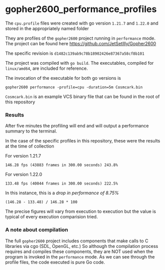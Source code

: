 # gopher2600_performance_profiles

The `cpu.profile` files were created with go version `1.21.7` and `1.22.0` and
stored in the appropriately named folder

They are profiles of the `gopher2600` project running in `performance` mode. The
project can be found here https://github.com/JetSetIlly/Gopher2600

The specific revision is `d1482c139ab9c78b18902426e87367a58cf8b101`

The project was compiled with `go build`. The executables, compiled for
`linux/amd64`, are included for reference.

The invocation of the executable for both go versions is

`gopher2600 performance -profile=cpu -duration=5m Cosmcark.bin`

`Cosmcark.bin` is an example VCS binary file that can be found in the
root of this repository

### Results

After five minutes the profiling will end and will output a performance summary
to the terminal.

In the case of the specific profiles in this repository, these were the results
at the time of collection

For version 1.21.7

`146.28 fps (43883 frames in 300.00 seconds) 243.8%`

For version 1.22.0

`133.48 fps (40044 frames in 300.00 seconds) 222.5%`

In this instance, this is a *drop in performance of 8.75%*

`(146.28 - 133.48) / 146.28 * 100`

The precise figures will vary from execution to execution but the value is
typical of every execution comparision tried. 

### A note about compilation

The full `gopher2600` project includes components that make calls to C libraries
via cgo (SDL, OpenGL, etc.) So although the compilation process requires and
compiles these components, they are NOT used when the program is invoked in the
`performance` mode. As we can see through the profile files, the code executed
is pure Go code.
